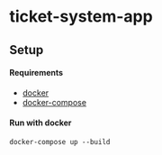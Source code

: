 # ticket-system-app

## Setup

#### Requirements

* [docker](https://docs.docker.com/engine/installation/)
* [docker-compose](https://docs.docker.com/compose/install/)

#### Run with docker

    docker-compose up --build
